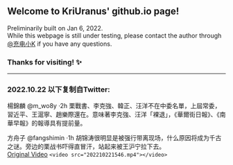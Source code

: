 ## Welcome to KriUranus' github.io page!

Preliminarily built on Jan 6, 2022. <br>
While this webpage is still under testing, please contact the author through [@充电小K](https://weibo.com/5890835949/profile) if you have any questions.

### Thanks for visiting! ✨

______
<!-- 
## 昨天发生的事情：
- 导师下午突然跟我说有个高优先的任务，是从给定的、已经爬取到链接的网站中，提取敏感词，主要是反国反党的这一类
- 我看了看部分已被其他实习生提取的敏感词，全是什么防疫、核酸、强制、二十大，我笑死
- 最离谱的是有个网址在Facebook上面，为了完成这项工作我只能翻墙注册fb账号打开网页
- 完成这个任务时，我的心情分三种：我擦，这也敏感？ / 好地方，记住了 / 有道理，说得真好
 -->
  
  ### 2022.10.22 以下复制自Twitter:  

楊錦麟 @m_wo8y ·2h
栗戰書、李克強、韓正、汪洋不在中委名單，上屆常委，習近平、王滬寧、趙樂際還在。意味著李克強、汪洋「裸退」，《華爾街日報》、《南華早報》的報導具有提前量。  
  
  

方舟子 @fangshimin ·1h
胡锦涛很明显是被强行带离现场，什么原因将成为千古之谜。旁边的栗战书吓得直冒汗，站起来被王沪宁拉下去。  
[Original Video](https://twitter.com/fangshimin/status/1583706366752935936)
`
<video src="202210221546.mp4"></video>
`
